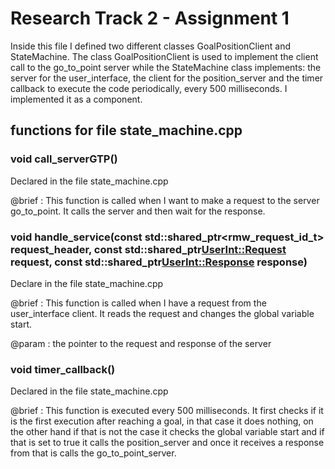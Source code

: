 # Research Track 2 - Assignment 1
Inside this file I defined two different classes GoalPositionClient and StateMachine. The class GoalPositionClient is used to implement the client call to the go_to_point server while the StateMachine class implements: the server for the user_interface, the client for the position_server and the timer callback to execute the code periodically, every 500 milliseconds. I implemented it as a component.
## functions for file state_machine.cpp

### void call_serverGTP()
	
Declared in the file state_machine.cpp
	
@brief : This function is called when I want to make a request to the server go_to_point. It calls the server and then wait for the response.
	
### void handle_service(const std::shared_ptr<rmw_request_id_t> request_header, const std::shared_ptr<UserInt::Request> request, const std::shared_ptr<UserInt::Response> response)	

Declare in the file state_machine.cpp

@brief : This function is called when I have a request from the user_interface client. It reads the request and changes the global variable start.

@param : the pointer to the request and response of the server

### void timer_callback()

Declared in the file state_machine.cpp

@brief : This function is executed every 500 milliseconds. It first checks if it is the first execution after reaching a goal, in that case it does nothing, on the other hand if that is not the case it checks the global variable start and if that is set to true it calls the position_server and once it receives a response from that is calls the go_to_point_server.

